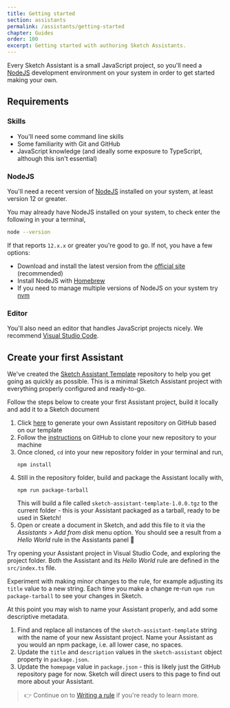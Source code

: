 ```yaml
---
title: Getting started
section: assistants
permalink: /assistants/getting-started
chapter: Guides
order: 100
excerpt: Getting started with authoring Sketch Assistants.
---
```


Every Sketch Assistant is a small JavaScript project, so you'll need a [NodeJS](https://nodejs.org) development environment on your system in order to get started making your own.

## Requirements

### Skills

- You'll need some command line skills
- Some familiarity with Git and GitHub
- JavaScript knowledge (and ideally some exposure to TypeScript, although this isn't essential)

### NodeJS

You'll need a recent version of [NodeJS](https://nodejs.org) installed on your system, at least version 12 or greater.

You may already have NodeJS installed on your system, to check enter the following in your a terminal,

```sh
node --version
```

If that reports `12.x.x` or greater you're good to go. If not, you have a few options:

- Download and install the latest version from the [official site](https://nodejs.org/en/download/) (recommended)
- Install NodeJS with [Homebrew](https://brew.sh)
- If you need to manage multiple versions of NodeJS on your system try [nvm](https://github.com/nvm-sh/nvm)

### Editor

You'll also need an editor that handles JavaScript projects nicely. We recommend [Visual Studio Code](https://visualstudio.microsoft.com/downloads/).

## Create your first Assistant

We've created the [Sketch Assistant Template](https://github.com/sketch-hq/sketch-assistant-template) repository to help you get going as quickly as possible. This is a minimal Sketch Assistant project with everything properly configured and ready-to-go.

Follow the steps below to create your first Assistant project, build it locally and add it to a Sketch document

1. Click [here](https://github.com/sketch-hq/sketch-assistant-template/generate) to generate your own Assistant repository on GitHub based on our template
1. Follow the [instructions](https://docs.github.com/en/github/creating-cloning-and-archiving-repositories/cloning-a-repository) on GitHub to clone your new repository to your machine
1. Once cloned, `cd` into your new repository folder in your terminal and run,
   ```
   npm install
   ```
1. Still in the repository folder, build and package the Assistant locally with,
   ```
   npm run package-tarball
   ```
   This will build a file called `sketch-assistant-template-1.0.0.tgz` to the current folder - this is your Assistant packaged as a tarball, ready to be used in Sketch!
1. Open or create a document in Sketch, and add this file to it via the _Assistants > Add from disk_ menu option. You should see a result from a _Hello World_ rule in the Assistants panel 🎉

Try opening your Assistant project in Visual Studio Code, and exploring the project folder. Both the Assistant and its _Hello World_ rule are defined in the `src/index.ts` file.

Experiment with making minor changes to the rule, for example adjusting its `title` value to a new string. Each time you make a change re-run `npm run package-tarball` to see your changes in Sketch.

At this point you may wish to name your Assistant properly, and add some descriptive metadata.

1. Find and replace all instances of the `sketch-assistant-template` string with the name of your new Assistant project. Name your Assistant as you would an npm package, i.e. all lower case, no spaces.
1. Update the `title` and `description` values in the `sketch-assistant` object property in `package.json`.
1. Update the `homepage` value in `package.json` - this is likely just the GitHub repository page for now. Sketch will direct users to this page to find out more about your Assistant.

> 👉 Continue on to [Writing a rule](/assistants/writing-a-rule) if you're ready to learn more.
